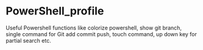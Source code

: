 # PowerShell_profile
Useful Powershell functions like colorize powershell, show git branch, single command for Git add commit push, touch command, up down key for partial search etc.
